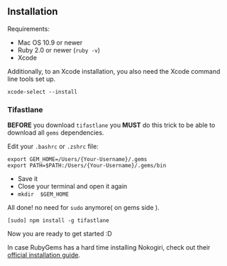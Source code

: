 ## Installation

Requirements:

* Mac OS 10.9 or newer
* Ruby 2.0 or newer (`ruby -v`)
* Xcode

Additionally, to an Xcode installation, you also need the Xcode command line tools set up.

    xcode-select --install


### Tifastlane

**BEFORE** you download `tifastlane` you **MUST** do this trick to be able to download all `gems` dependencies.

Edit your `.bashrc` or `.zshrc` file:

    export GEM_HOME=/Users/{Your-Username}/.gems
    export PATH=$PATH:/Users/{Your-Username}/.gems/bin

* Save it
* Close your terminal and open it again
* `mkdir  $GEM_HOME`

All done! no need for `sudo` anymore( on gems side ).

    [sudo] npm install -g tifastlane

Now you are ready to get started :D

In case RubyGems has a hard time installing Nokogiri, check out their [official installation guide](http://www.nokogiri.org/tutorials/installing_nokogiri.html).
